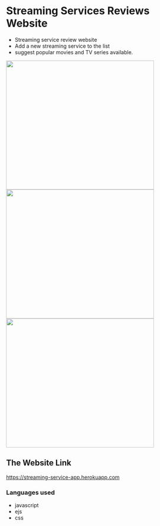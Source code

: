 # Streaming Services Reviews Website
* Streaming service review website 
* Add a new streaming service to the list 
* suggest popular movies and TV series available.
  
  
<img src="https://i.imgur.com/R5fsSYm.png" width="400" height="350">
<img src="https://i.imgur.com/BJluyUu.png" width="400" height="350">
<img src="https://i.imgur.com/Bg5FZb3.png" width="400" height="350">


## The Website Link
https://streaming-service-app.herokuapp.com

### Languages used 
* javascript
* ejs
* css
  
